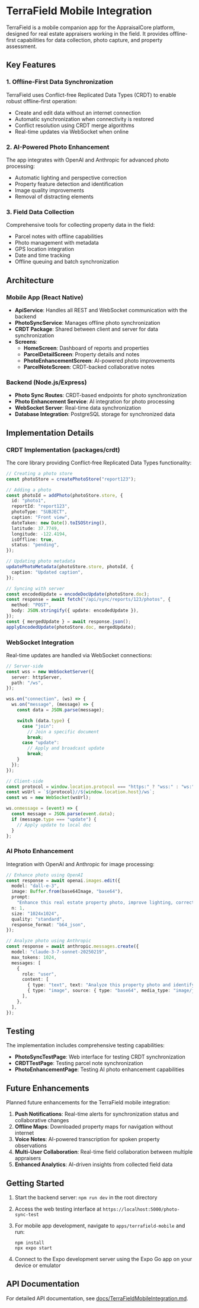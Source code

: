 # TerraField Mobile Integration

TerraField is a mobile companion app for the AppraisalCore platform, designed for real estate appraisers working in the field. It provides offline-first capabilities for data collection, photo capture, and property assessment.

## Key Features

### 1. Offline-First Data Synchronization

TerraField uses Conflict-free Replicated Data Types (CRDT) to enable robust offline-first operation:

- Create and edit data without an internet connection
- Automatic synchronization when connectivity is restored
- Conflict resolution using CRDT merge algorithms
- Real-time updates via WebSocket when online

### 2. AI-Powered Photo Enhancement

The app integrates with OpenAI and Anthropic for advanced photo processing:

- Automatic lighting and perspective correction
- Property feature detection and identification
- Image quality improvements
- Removal of distracting elements

### 3. Field Data Collection

Comprehensive tools for collecting property data in the field:

- Parcel notes with offline capabilities
- Photo management with metadata
- GPS location integration
- Date and time tracking
- Offline queuing and batch synchronization

## Architecture

### Mobile App (React Native)

- **ApiService**: Handles all REST and WebSocket communication with the backend
- **PhotoSyncService**: Manages offline photo synchronization
- **CRDT Package**: Shared between client and server for data synchronization
- **Screens**:
  - **HomeScreen**: Dashboard of reports and properties
  - **ParcelDetailScreen**: Property details and notes
  - **PhotoEnhancementScreen**: AI-powered photo improvements
  - **ParcelNoteScreen**: CRDT-backed collaborative notes

### Backend (Node.js/Express)

- **Photo Sync Routes**: CRDT-based endpoints for photo synchronization
- **Photo Enhancement Service**: AI integration for photo processing
- **WebSocket Server**: Real-time data synchronization
- **Database Integration**: PostgreSQL storage for synchronized data

## Implementation Details

### CRDT Implementation (packages/crdt)

The core library providing Conflict-free Replicated Data Types functionality:

```typescript
// Creating a photo store
const photoStore = createPhotoStore("report123");

// Adding a photo
const photoId = addPhoto(photoStore.store, {
  id: "photo1",
  reportId: "report123",
  photoType: "SUBJECT",
  caption: "Front view",
  dateTaken: new Date().toISOString(),
  latitude: 37.7749,
  longitude: -122.4194,
  isOffline: true,
  status: "pending",
});

// Updating photo metadata
updatePhotoMetadata(photoStore.store, photoId, {
  caption: "Updated caption",
});

// Syncing with server
const encodedUpdate = encodeDocUpdate(photoStore.doc);
const response = await fetch("/api/sync/reports/123/photos", {
  method: "POST",
  body: JSON.stringify({ update: encodedUpdate }),
});
const { mergedUpdate } = await response.json();
applyEncodedUpdate(photoStore.doc, mergedUpdate);
```

### WebSocket Integration

Real-time updates are handled via WebSocket connections:

```typescript
// Server-side
const wss = new WebSocketServer({
  server: httpServer,
  path: "/ws",
});

wss.on("connection", (ws) => {
  ws.on("message", (message) => {
    const data = JSON.parse(message);

    switch (data.type) {
      case "join":
        // Join a specific document
        break;
      case "update":
        // Apply and broadcast update
        break;
    }
  });
});

// Client-side
const protocol = window.location.protocol === "https:" ? "wss:" : "ws:";
const wsUrl = `${protocol}//${window.location.host}/ws`;
const ws = new WebSocket(wsUrl);

ws.onmessage = (event) => {
  const message = JSON.parse(event.data);
  if (message.type === "update") {
    // Apply update to local doc
  }
};
```

### AI Photo Enhancement

Integration with OpenAI and Anthropic for image processing:

```typescript
// Enhance photo using OpenAI
const response = await openai.images.edit({
  model: "dall-e-3",
  image: Buffer.from(base64Image, "base64"),
  prompt:
    "Enhance this real estate property photo, improve lighting, correct perspective distortion",
  n: 1,
  size: "1024x1024",
  quality: "standard",
  response_format: "b64_json",
});

// Analyze photo using Anthropic
const response = await anthropic.messages.create({
  model: "claude-3-7-sonnet-20250219",
  max_tokens: 1024,
  messages: [
    {
      role: "user",
      content: [
        { type: "text", text: "Analyze this property photo and identify key features." },
        { type: "image", source: { type: "base64", media_type: "image/jpeg", data: base64Image } },
      ],
    },
  ],
});
```

## Testing

The implementation includes comprehensive testing capabilities:

- **PhotoSyncTestPage**: Web interface for testing CRDT synchronization
- **CRDTTestPage**: Testing parcel note synchronization
- **PhotoEnhancementPage**: Testing AI photo enhancement capabilities

## Future Enhancements

Planned future enhancements for the TerraField mobile integration:

1. **Push Notifications**: Real-time alerts for synchronization status and collaborative changes
2. **Offline Maps**: Downloaded property maps for navigation without internet
3. **Voice Notes**: AI-powered transcription for spoken property observations
4. **Multi-User Collaboration**: Real-time field collaboration between multiple appraisers
5. **Enhanced Analytics**: AI-driven insights from collected field data

## Getting Started

1. Start the backend server: `npm run dev` in the root directory
2. Access the web testing interface at `https://localhost:5000/photo-sync-test`
3. For mobile app development, navigate to `apps/terrafield-mobile` and run:

   ```
   npm install
   npx expo start
   ```

4. Connect to the Expo development server using the Expo Go app on your device or emulator

## API Documentation

For detailed API documentation, see [docs/TerraFieldMobileIntegration.md](docs/TerraFieldMobileIntegration.md).
